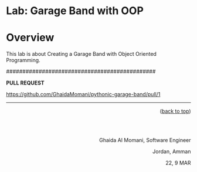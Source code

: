 # Lab: Garage Band with OOP
# Overview
This lab is about Creating a Garage Band with Object Oriented Programming.

##############################################

**PULL REQUEST**

https://github.com/GhaidaMomani/pythonic-garage-band/pull/1


<hr/>
    <p align="right">(<a href="#top">back to top</a>)</p>
  <br/><br/>
<p align="right">Ghaida Al Momani, Software Engineer</p>
<p align="right">Jordan, Amman</p>
  <p align="right">22, 9 MAR </p>
